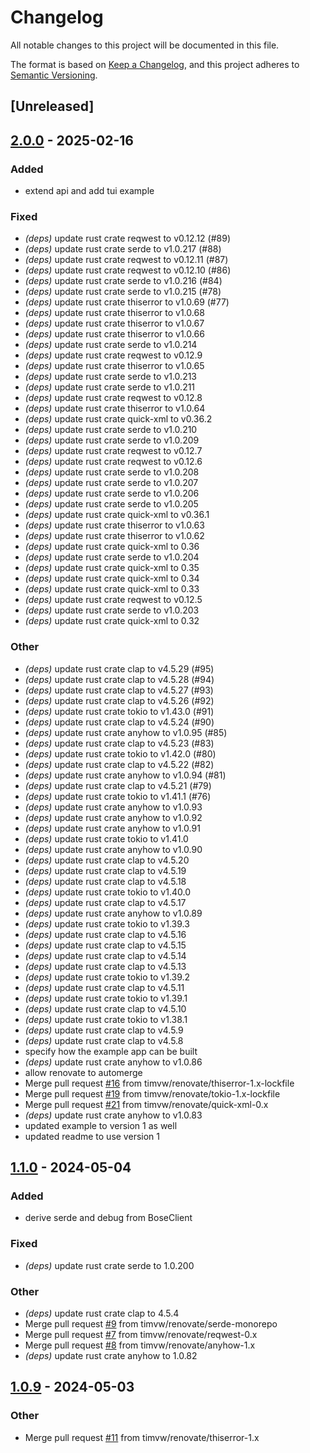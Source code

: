 # Changelog
All notable changes to this project will be documented in this file.

The format is based on [Keep a Changelog](https://keepachangelog.com/en/1.0.0/),
and this project adheres to [Semantic Versioning](https://semver.org/spec/v2.0.0.html).

## [Unreleased]

## [2.0.0](https://github.com/timvw/bose_soundtouch/compare/v1.1.0...v2.0.0) - 2025-02-16

### Added

- extend api and add tui example

### Fixed

- *(deps)* update rust crate reqwest to v0.12.12 (#89)
- *(deps)* update rust crate serde to v1.0.217 (#88)
- *(deps)* update rust crate reqwest to v0.12.11 (#87)
- *(deps)* update rust crate reqwest to v0.12.10 (#86)
- *(deps)* update rust crate serde to v1.0.216 (#84)
- *(deps)* update rust crate serde to v1.0.215 (#78)
- *(deps)* update rust crate thiserror to v1.0.69 (#77)
- *(deps)* update rust crate thiserror to v1.0.68
- *(deps)* update rust crate thiserror to v1.0.67
- *(deps)* update rust crate thiserror to v1.0.66
- *(deps)* update rust crate serde to v1.0.214
- *(deps)* update rust crate reqwest to v0.12.9
- *(deps)* update rust crate thiserror to v1.0.65
- *(deps)* update rust crate serde to v1.0.213
- *(deps)* update rust crate serde to v1.0.211
- *(deps)* update rust crate reqwest to v0.12.8
- *(deps)* update rust crate thiserror to v1.0.64
- *(deps)* update rust crate quick-xml to v0.36.2
- *(deps)* update rust crate serde to v1.0.210
- *(deps)* update rust crate serde to v1.0.209
- *(deps)* update rust crate reqwest to v0.12.7
- *(deps)* update rust crate reqwest to v0.12.6
- *(deps)* update rust crate serde to v1.0.208
- *(deps)* update rust crate serde to v1.0.207
- *(deps)* update rust crate serde to v1.0.206
- *(deps)* update rust crate serde to v1.0.205
- *(deps)* update rust crate quick-xml to v0.36.1
- *(deps)* update rust crate thiserror to v1.0.63
- *(deps)* update rust crate thiserror to v1.0.62
- *(deps)* update rust crate quick-xml to 0.36
- *(deps)* update rust crate serde to v1.0.204
- *(deps)* update rust crate quick-xml to 0.35
- *(deps)* update rust crate quick-xml to 0.34
- *(deps)* update rust crate quick-xml to 0.33
- *(deps)* update rust crate reqwest to v0.12.5
- *(deps)* update rust crate serde to v1.0.203
- *(deps)* update rust crate quick-xml to 0.32

### Other

- *(deps)* update rust crate clap to v4.5.29 (#95)
- *(deps)* update rust crate clap to v4.5.28 (#94)
- *(deps)* update rust crate clap to v4.5.27 (#93)
- *(deps)* update rust crate clap to v4.5.26 (#92)
- *(deps)* update rust crate tokio to v1.43.0 (#91)
- *(deps)* update rust crate clap to v4.5.24 (#90)
- *(deps)* update rust crate anyhow to v1.0.95 (#85)
- *(deps)* update rust crate clap to v4.5.23 (#83)
- *(deps)* update rust crate tokio to v1.42.0 (#80)
- *(deps)* update rust crate clap to v4.5.22 (#82)
- *(deps)* update rust crate anyhow to v1.0.94 (#81)
- *(deps)* update rust crate clap to v4.5.21 (#79)
- *(deps)* update rust crate tokio to v1.41.1 (#76)
- *(deps)* update rust crate anyhow to v1.0.93
- *(deps)* update rust crate anyhow to v1.0.92
- *(deps)* update rust crate anyhow to v1.0.91
- *(deps)* update rust crate tokio to v1.41.0
- *(deps)* update rust crate anyhow to v1.0.90
- *(deps)* update rust crate clap to v4.5.20
- *(deps)* update rust crate clap to v4.5.19
- *(deps)* update rust crate clap to v4.5.18
- *(deps)* update rust crate tokio to v1.40.0
- *(deps)* update rust crate clap to v4.5.17
- *(deps)* update rust crate anyhow to v1.0.89
- *(deps)* update rust crate tokio to v1.39.3
- *(deps)* update rust crate clap to v4.5.16
- *(deps)* update rust crate clap to v4.5.15
- *(deps)* update rust crate clap to v4.5.14
- *(deps)* update rust crate clap to v4.5.13
- *(deps)* update rust crate tokio to v1.39.2
- *(deps)* update rust crate clap to v4.5.11
- *(deps)* update rust crate tokio to v1.39.1
- *(deps)* update rust crate clap to v4.5.10
- *(deps)* update rust crate tokio to v1.38.1
- *(deps)* update rust crate clap to v4.5.9
- *(deps)* update rust crate clap to v4.5.8
- specify how the example app can be built
- *(deps)* update rust crate anyhow to v1.0.86
- allow renovate to automerge
- Merge pull request [#16](https://github.com/timvw/bose_soundtouch/pull/16) from timvw/renovate/thiserror-1.x-lockfile
- Merge pull request [#19](https://github.com/timvw/bose_soundtouch/pull/19) from timvw/renovate/tokio-1.x-lockfile
- Merge pull request [#21](https://github.com/timvw/bose_soundtouch/pull/21) from timvw/renovate/quick-xml-0.x
- *(deps)* update rust crate anyhow to v1.0.83
- updated example to version 1 as well
- updated readme to use version 1

## [1.1.0](https://github.com/timvw/bose_soundtouch/compare/v1.0.9...v1.1.0) - 2024-05-04

### Added
- derive serde and debug from BoseClient

### Fixed
- *(deps)* update rust crate serde to 1.0.200

### Other
- *(deps)* update rust crate clap to 4.5.4
- Merge pull request [#9](https://github.com/timvw/bose_soundtouch/pull/9) from timvw/renovate/serde-monorepo
- Merge pull request [#7](https://github.com/timvw/bose_soundtouch/pull/7) from timvw/renovate/reqwest-0.x
- Merge pull request [#8](https://github.com/timvw/bose_soundtouch/pull/8) from timvw/renovate/anyhow-1.x
- *(deps)* update rust crate anyhow to 1.0.82

## [1.0.9](https://github.com/timvw/bose_soundtouch/compare/v1.0.8...v1.0.9) - 2024-05-03

### Other
- Merge pull request [#11](https://github.com/timvw/bose_soundtouch/pull/11) from timvw/renovate/thiserror-1.x

